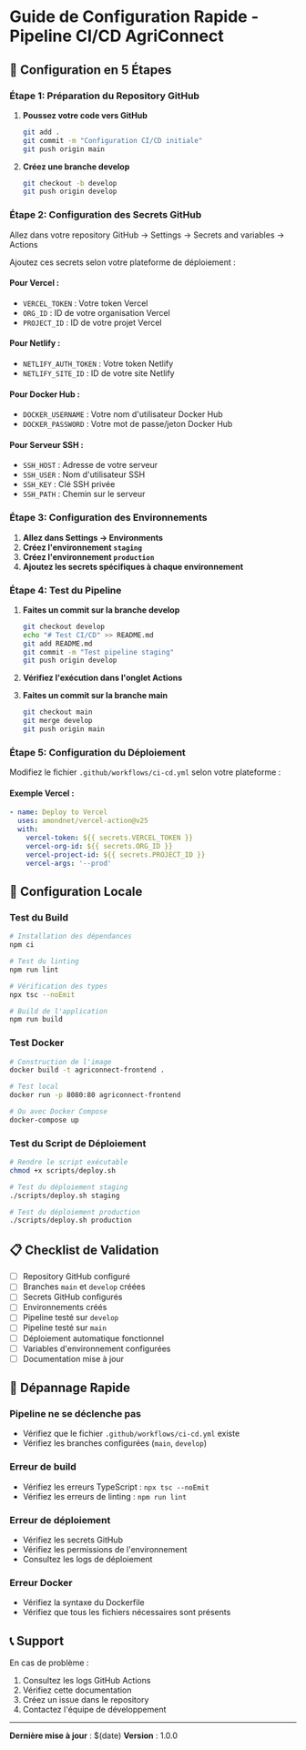 # Guide de Configuration Rapide - Pipeline CI/CD AgriConnect

## 🚀 Configuration en 5 Étapes

### Étape 1: Préparation du Repository GitHub

1. **Poussez votre code vers GitHub**
   ```bash
   git add .
   git commit -m "Configuration CI/CD initiale"
   git push origin main
   ```

2. **Créez une branche develop**
   ```bash
   git checkout -b develop
   git push origin develop
   ```

### Étape 2: Configuration des Secrets GitHub

Allez dans votre repository GitHub → Settings → Secrets and variables → Actions

Ajoutez ces secrets selon votre plateforme de déploiement :

#### Pour Vercel :
- `VERCEL_TOKEN` : Votre token Vercel
- `ORG_ID` : ID de votre organisation Vercel
- `PROJECT_ID` : ID de votre projet Vercel

#### Pour Netlify :
- `NETLIFY_AUTH_TOKEN` : Votre token Netlify
- `NETLIFY_SITE_ID` : ID de votre site Netlify

#### Pour Docker Hub :
- `DOCKER_USERNAME` : Votre nom d'utilisateur Docker Hub
- `DOCKER_PASSWORD` : Votre mot de passe/jeton Docker Hub

#### Pour Serveur SSH :
- `SSH_HOST` : Adresse de votre serveur
- `SSH_USER` : Nom d'utilisateur SSH
- `SSH_KEY` : Clé SSH privée
- `SSH_PATH` : Chemin sur le serveur

### Étape 3: Configuration des Environnements

1. **Allez dans Settings → Environments**
2. **Créez l'environnement `staging`**
3. **Créez l'environnement `production`**
4. **Ajoutez les secrets spécifiques à chaque environnement**

### Étape 4: Test du Pipeline

1. **Faites un commit sur la branche develop**
   ```bash
   git checkout develop
   echo "# Test CI/CD" >> README.md
   git add README.md
   git commit -m "Test pipeline staging"
   git push origin develop
   ```

2. **Vérifiez l'exécution dans l'onglet Actions**

3. **Faites un commit sur la branche main**
   ```bash
   git checkout main
   git merge develop
   git push origin main
   ```

### Étape 5: Configuration du Déploiement

Modifiez le fichier `.github/workflows/ci-cd.yml` selon votre plateforme :

#### Exemple Vercel :
```yaml
- name: Deploy to Vercel
  uses: amondnet/vercel-action@v25
  with:
    vercel-token: ${{ secrets.VERCEL_TOKEN }}
    vercel-org-id: ${{ secrets.ORG_ID }}
    vercel-project-id: ${{ secrets.PROJECT_ID }}
    vercel-args: '--prod'
```

## 🔧 Configuration Locale

### Test du Build
```bash
# Installation des dépendances
npm ci

# Test du linting
npm run lint

# Vérification des types
npx tsc --noEmit

# Build de l'application
npm run build
```

### Test Docker
```bash
# Construction de l'image
docker build -t agriconnect-frontend .

# Test local
docker run -p 8080:80 agriconnect-frontend

# Ou avec Docker Compose
docker-compose up
```

### Test du Script de Déploiement
```bash
# Rendre le script exécutable
chmod +x scripts/deploy.sh

# Test du déploiement staging
./scripts/deploy.sh staging

# Test du déploiement production
./scripts/deploy.sh production
```

## 📋 Checklist de Validation

- [ ] Repository GitHub configuré
- [ ] Branches `main` et `develop` créées
- [ ] Secrets GitHub configurés
- [ ] Environnements créés
- [ ] Pipeline testé sur `develop`
- [ ] Pipeline testé sur `main`
- [ ] Déploiement automatique fonctionnel
- [ ] Variables d'environnement configurées
- [ ] Documentation mise à jour

## 🚨 Dépannage Rapide

### Pipeline ne se déclenche pas
- Vérifiez que le fichier `.github/workflows/ci-cd.yml` existe
- Vérifiez les branches configurées (`main`, `develop`)

### Erreur de build
- Vérifiez les erreurs TypeScript : `npx tsc --noEmit`
- Vérifiez les erreurs de linting : `npm run lint`

### Erreur de déploiement
- Vérifiez les secrets GitHub
- Vérifiez les permissions de l'environnement
- Consultez les logs de déploiement

### Erreur Docker
- Vérifiez la syntaxe du Dockerfile
- Vérifiez que tous les fichiers nécessaires sont présents

## 📞 Support

En cas de problème :
1. Consultez les logs GitHub Actions
2. Vérifiez cette documentation
3. Créez un issue dans le repository
4. Contactez l'équipe de développement

---

**Dernière mise à jour** : $(date)
**Version** : 1.0.0 